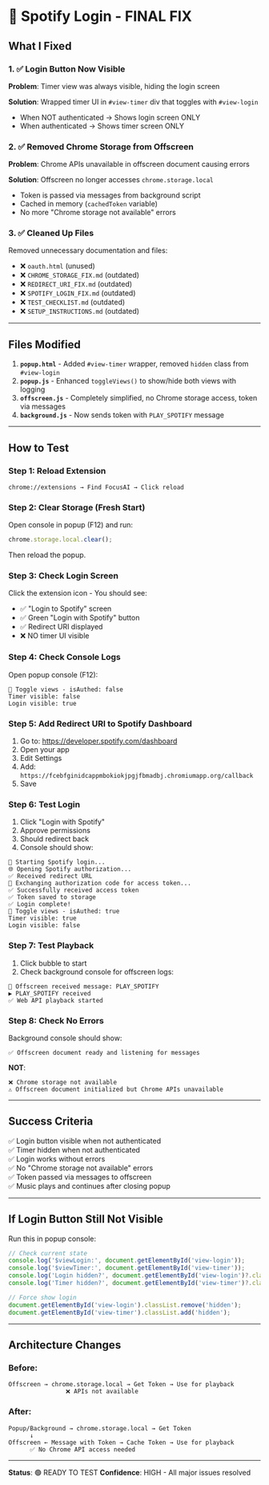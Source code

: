 # 🔧 Spotify Login - FINAL FIX

## What I Fixed

### 1. ✅ Login Button Now Visible
**Problem**: Timer view was always visible, hiding the login screen

**Solution**: Wrapped timer UI in `#view-timer` div that toggles with `#view-login`
- When NOT authenticated → Shows login screen ONLY
- When authenticated → Shows timer screen ONLY

### 2. ✅ Removed Chrome Storage from Offscreen
**Problem**: Chrome APIs unavailable in offscreen document causing errors

**Solution**: Offscreen no longer accesses `chrome.storage.local`
- Token is passed via messages from background script
- Cached in memory (`cachedToken` variable)
- No more "Chrome storage not available" errors

### 3. ✅ Cleaned Up Files
Removed unnecessary documentation and files:
- ❌ `oauth.html` (unused)
- ❌ `CHROME_STORAGE_FIX.md` (outdated)
- ❌ `REDIRECT_URI_FIX.md` (outdated)
- ❌ `SPOTIFY_LOGIN_FIX.md` (outdated)
- ❌ `TEST_CHECKLIST.md` (outdated)
- ❌ `SETUP_INSTRUCTIONS.md` (outdated)

---

## Files Modified

1. **`popup.html`** - Added `#view-timer` wrapper, removed `hidden` class from `#view-login`
2. **`popup.js`** - Enhanced `toggleViews()` to show/hide both views with logging
3. **`offscreen.js`** - Completely simplified, no Chrome storage access, token via messages
4. **`background.js`** - Now sends token with `PLAY_SPOTIFY` message

---

## How to Test

### Step 1: Reload Extension
```
chrome://extensions → Find FocusAI → Click reload
```

### Step 2: Clear Storage (Fresh Start)
Open console in popup (F12) and run:
```javascript
chrome.storage.local.clear();
```
Then reload the popup.

### Step 3: Check Login Screen
Click the extension icon - You should see:
- ✅ "Login to Spotify" screen
- ✅ Green "Login with Spotify" button
- ✅ Redirect URI displayed
- ❌ NO timer UI visible

### Step 4: Check Console Logs
Open popup console (F12):
```
🔄 Toggle views - isAuthed: false
Timer visible: false
Login visible: true
```

### Step 5: Add Redirect URI to Spotify Dashboard
1. Go to: https://developer.spotify.com/dashboard
2. Open your app
3. Edit Settings
4. Add: `https://fcebfginidcappmbokiokjpgjfbmadbj.chromiumapp.org/callback`
5. Save

### Step 6: Test Login
1. Click "Login with Spotify"
2. Approve permissions
3. Should redirect back
4. Console should show:
```
🔐 Starting Spotify login...
🌐 Opening Spotify authorization...
✅ Received redirect URL
🔄 Exchanging authorization code for access token...
✅ Successfully received access token
✅ Token saved to storage
✅ Login complete!
🔄 Toggle views - isAuthed: true
Timer visible: true
Login visible: false
```

### Step 7: Test Playback
1. Click bubble to start
2. Check background console for offscreen logs:
```
📨 Offscreen received message: PLAY_SPOTIFY
▶️ PLAY_SPOTIFY received
✅ Web API playback started
```

### Step 8: Check No Errors
Background console should show:
```
✅ Offscreen document ready and listening for messages
```

**NOT**:
```
❌ Chrome storage not available
⚠️ Offscreen document initialized but Chrome APIs unavailable
```

---

## Success Criteria

✅ Login button visible when not authenticated  
✅ Timer hidden when not authenticated  
✅ Login works without errors  
✅ No "Chrome storage not available" errors  
✅ Token passed via messages to offscreen  
✅ Music plays and continues after closing popup  

---

## If Login Button Still Not Visible

Run this in popup console:
```javascript
// Check current state
console.log('$viewLogin:', document.getElementById('view-login'));
console.log('$viewTimer:', document.getElementById('view-timer'));
console.log('Login hidden?', document.getElementById('view-login')?.classList.contains('hidden'));
console.log('Timer hidden?', document.getElementById('view-timer')?.classList.contains('hidden'));

// Force show login
document.getElementById('view-login').classList.remove('hidden');
document.getElementById('view-timer').classList.add('hidden');
```

---

## Architecture Changes

### Before:
```
Offscreen → chrome.storage.local → Get Token → Use for playback
                ❌ APIs not available
```

### After:
```
Popup/Background → chrome.storage.local → Get Token
      ↓
Offscreen ← Message with Token → Cache Token → Use for playback
      ✅ No Chrome API access needed
```

---

**Status**: 🟢 READY TO TEST
**Confidence**: HIGH - All major issues resolved

